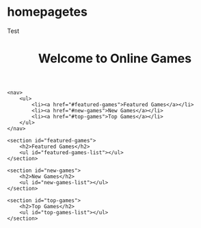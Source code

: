 # homepagetes
Test
<!DOCTYPE html>
<html>

<head>
    <title>Online Games</title>
    <script src="main.js"></script>
</head>

<body>
    <header>
        <h1>Welcome to Online Games</h1>
    </header>

    <nav>
        <ul>
            <li><a href="#featured-games">Featured Games</a></li>
            <li><a href="#new-games">New Games</a></li>
            <li><a href="#top-games">Top Games</a></li>
        </ul>
    </nav>

    <section id="featured-games">
        <h2>Featured Games</h2>
        <ul id="featured-games-list"></ul>
    </section>

    <section id="new-games">
        <h2>New Games</h2>
        <ul id="new-games-list"></ul>
    </section>

    <section id="top-games">
        <h2>Top Games</h2>
        <ul id="top-games-list"></ul>
    </section>
</body>

</html>

